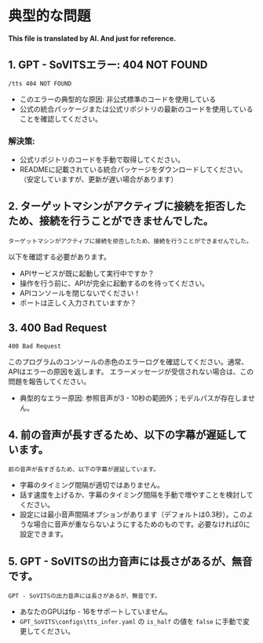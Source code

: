 # 典型的な問題
**This file is translated by AI. And just for reference.**
## 1. GPT - SoVITSエラー: 404 NOT FOUND
```
/tts 404 NOT FOUND
```
* このエラーの典型的な原因: 非公式標準のコードを使用している
* 公式の統合パッケージまたは公式リポジトリの最新のコードを使用していることを確認してください。

### 解決策:
* 公式リポジトリのコードを手動で取得してください。
* READMEに記載されている統合パッケージをダウンロードしてください。（安定していますが、更新が遅い場合があります）

## 2. ターゲットマシンがアクティブに接続を拒否したため、接続を行うことができませんでした。
```
ターゲットマシンがアクティブに接続を拒否したため、接続を行うことができませんでした。
```
以下を確認する必要があります。
* APIサービスが既に起動して実行中ですか？
* 操作を行う前に、APIが完全に起動するのを待ってください。
* APIコンソールを閉じないでください！
* ポートは正しく入力されていますか？

## 3. 400 Bad Request
```
400 Bad Request
```
このプログラムのコンソールの赤色のエラーログを確認してください。通常、APIはエラーの原因を返します。
エラーメッセージが受信されない場合は、この問題を報告してください。
* 典型的なエラー原因: 参照音声が3 - 10秒の範囲外；モデルパスが存在しません。

## 4. 前の音声が長すぎるため、以下の字幕が遅延しています。
```
前の音声が長すぎるため、以下の字幕が遅延しています。
```
* 字幕のタイミング間隔が適切ではありません。
* 話す速度を上げるか、字幕のタイミング間隔を手動で増やすことを検討してください。
* 設定には最小音声間隔オプションがあります（デフォルトは0.3秒）。このような場合に音声が重ならないようにするためのものです。必要なければ0に設定できます。

## 5. GPT - SoVITSの出力音声には長さがあるが、無音です。
```
GPT - SoVITSの出力音声には長さがあるが、無音です。
```
* あなたのGPUはfp - 16をサポートしていません。
* `GPT_SoVITS\configs\tts_infer.yaml` の `is_half` の値を `false` に手動で変更してください。